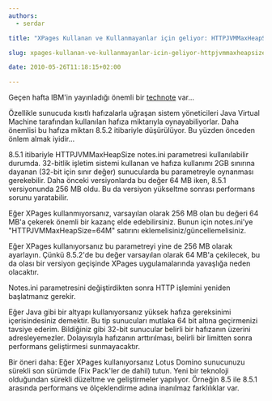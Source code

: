 ```yaml
---
authors:
  - serdar

title: "XPages Kullanan ve Kullanmayanlar için geliyor: HTTPJVMMaxHeapSize"

slug: xpages-kullanan-ve-kullanmayanlar-icin-geliyor-httpjvmmaxheapsize

date: 2010-05-26T11:18:15+02:00

---
```


Geçen hafta IBM'in yayınladığı önemli bir [technote](http://www-01.ibm.com/support/docview.wss?uid=swg21377202) var...

Özellikle sunucuda kısıtlı hafızalarla uğraşan sistem yöneticileri Java Virtual Machine tarafından kullanılan hafıza miktarıyla oynayabiliyorlar. Daha önemlisi bu hafıza miktarı 8.5.2 itibariyle düşürülüyor. Bu yüzden önceden önlem almak iyidir...
<!-- more -->
8.5.1 itibariyle HTTPJVMMaxHeapSize notes.ini parametresi kullanılabilir durumda. 32-bitlik işletim sistemi kullanan ve hafıza kullanımı 2GB sınırına dayanan (32-bit için sınır değer) sunucularda bu parametreyle oynanması gerekebilir. Daha önceki versiyonlarda bu değer 64 MB iken, 8.5.1 versiyonunda 256 MB oldu. Bu da versiyon yükseltme sonrası performans sorunu yaratabilir.

Eğer XPages kullanmıyorsanız, varsayılan olarak 256 MB olan bu değeri 64 MB'a çekerek önemli bir kazanç elde edebilirsiniz. Bunun için notes.ini'ye "HTTPJVMMaxHeapSize=64M" satırını eklemelisiniz/güncellemelisiniz.

Eğer XPages kullanıyorsanız bu parametreyi yine de 256 MB olarak ayarlayın. Çünkü 8.5.2'de bu değer varsayılan olarak 64 MB'a çekilecek, bu da olası bir versiyon geçişinde XPages uygulamalarında yavaşlığa neden olacaktır.

Notes.ini parametresini değiştirdikten sonra HTTP işlemini yeniden başlatmanız gerekir.

Eğer Java gibi bir altyapı kullanıyorsanız yüksek hafıza gereksinimi içerisindesiniz demektir. Bu tip sunucuları mutlaka 64 bit altına geçirmenizi tavsiye ederim. Bildiğiniz gibi 32-bit sunucular belirli bir hafızanın üzerini adresleyemezler. Dolayısıyla hafızanın arttırılması, belirli bir limitten sonra performans geliştirmesi sunmayacaktır.

Bir öneri daha: Eğer XPages kullanıyorsanız Lotus Domino sunucunuzu sürekli son sürümde (Fix Pack'ler de dahil) tutun. Yeni bir teknoloji olduğundan sürekli düzeltme ve geliştirmeler yapılıyor. Örneğin 8.5 ile 8.5.1 arasında performans ve ölçeklendirme adına inanılmaz farklılıklar var.

